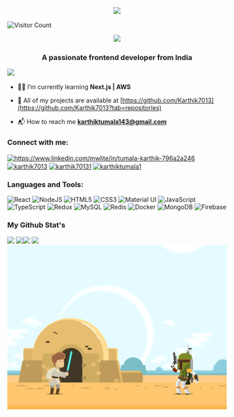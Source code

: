 

<p align="center">
    <img  src="https://ik.imagekit.io/ybyfbcvb8/profile-banner.png?updatedAt=1692963315657"  >
</p>

![Visitor Count](https://profile-counter.glitch.me/Karthik7013/count.svg)

<p align="center">
    <img width="140px" src="https://github.com/Karthik7013/Karthik7013/assets/113322353/70e76c6c-731a-41c6-87ae-ad33a3a1c1e1" />
</p>


<h3 align="center">A passionate frontend developer from India</h3>

<img  src="https://user-images.githubusercontent.com/74038190/212284100-561aa473-3905-4a80-b561-0d28506553ee.gif"  >

- 👨‍💻 I’m currently learning **Next.js | AWS**

- 🚀 All of my projects are available at [https://github.com/Karthik7013](https://github.com/Karthik7013?tab=repositories)

- 📬 How to reach me **karthiktumala143@gmail.com**

<h3 align="left">Connect with me:</h3>
<p align="left">
<a href="https://linkedin.com/in/https://www.linkedin.com/mwlite/in/tumala-karthik-796a2a246" target="blank"><img align="center" src="https://raw.githubusercontent.com/rahuldkjain/github-profile-readme-generator/master/src/images/icons/Social/linked-in-alt.svg" alt="https://www.linkedin.com/mwlite/in/tumala-karthik-796a2a246" height="30" width="40" /></a>
<a href="https://codesandbox.com/karthik7013" target="blank"><img align="center" src="https://raw.githubusercontent.com/rahuldkjain/github-profile-readme-generator/master/src/images/icons/Social/codesandbox.svg" alt="karthik7013" height="30" width="40" /></a>
<a href="https://instagram.com/karthik70131" target="blank"><img align="center" src="https://raw.githubusercontent.com/rahuldkjain/github-profile-readme-generator/master/src/images/icons/Social/instagram.svg" alt="karthik70131" height="30" width="40" /></a>
<a href="https://www.codechef.com/users/karthiktumala1" target="blank"><img align="center" src="https://cdn.jsdelivr.net/npm/simple-icons@3.1.0/icons/codechef.svg" alt="karthiktumala1" height="30" width="40" /></a>
</p>

<h3 align="left">Languages and Tools:</h3>

![React](https://img.shields.io/badge/react-%2320232a.svg?style=for-the-badge&logo=react&logoColor=%2361DAFB)
![NodeJS](https://img.shields.io/badge/node.js-6DA55F?style=for-the-badge&logo=node.js&logoColor=white)
![HTML5](https://img.shields.io/badge/html5-%23E34F26.svg?style=for-the-badge&logo=html5&logoColor=white)
![CSS3](https://img.shields.io/badge/css3-%231572B6.svg?style=for-the-badge&logo=css3&logoColor=white)
![Material UI](https://img.shields.io/badge/Material--UI-007FFF?style=for-the-badge&logo=MUI&logoColor=white)
![JavaScript](https://img.shields.io/badge/javascript-%23323330.svg?style=for-the-badge&logo=javascript&logoColor=%23F7DF1E)
![TypeScript](https://img.shields.io/badge/typescript-%23007ACC.svg?style=for-the-badge&logo=typescript&logoColor=white)
![Redux](https://img.shields.io/badge/redux-%23593d88.svg?style=for-the-badge&logo=redux&logoColor=white)
![MySQL](https://img.shields.io/badge/mysql-%2300f.svg?style=for-the-badge&logo=mysql&logoColor=white)
![Redis](https://img.shields.io/badge/Redis-DC382D?style=for-the-badge&logo=Redis&logoColor=white)
![Docker](https://img.shields.io/badge/Docker-2496ED?style=for-the-badge&logo=Docker&logoColor=white)
![MongoDB](https://img.shields.io/badge/MongoDB-%234ea94b.svg?style=for-the-badge&logo=mongodb&logoColor=white)
![Firebase](https://img.shields.io/badge/Firebase-039BE5?style=for-the-badge&logo=Firebase&logoColor=white)

<h3 align="left">My Github Stat's</h3>
 <img height="48%" src="https://github-profile-trophy.vercel.app/?username=karthik7013&column=8"/>
    <img height="48%" src="https://github-readme-stats.vercel.app/api?username=Karthik7013&count_private=true&show_icons=true&theme=tokyonight&&include_all_commits=true"/><img width="48%" src="https://github-readme-streak-stats.herokuapp.com/?user=Karthik7013&theme=tokyonight" />
    <img height="180em" src="https://github-readme-stats-eight-theta.vercel.app/api/top-langs/?username=Karthik7013&hide=html,css,javascript,scss&layout=compact&langs_count=8&theme=tokyonight"/>
    <img  src="https://raw.githubusercontent.com/amandewatnitrr/amandewatnitrr/main/terminal.gif">
